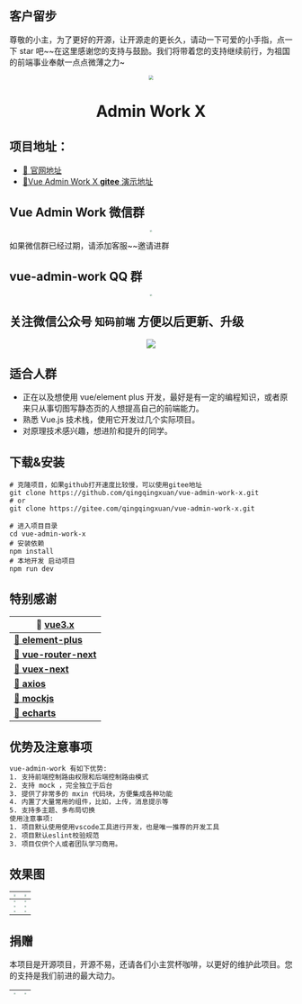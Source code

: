 ## 客户留步

尊敬的小主，为了更好的开源，让开源走的更长久，请动一下可爱的小手指，点一下 star 吧~~在这里感谢您的支持与鼓励。我们将带着您的支持继续前行，为祖国的前端事业奉献一点点微薄之力~

<div align="center">
<img src="http://qingqingxuan.gitee.io/img/logo.png" align="center" style="zoom: 50%"/>
</div>

<h1 align = "center">Admin Work X</h1>

## 项目地址：

- [🎉 官网地址](http://www.vueadminwork.com)
- [🎉Vue Admin Work X **gitee** 演示地址](http://x.vueadminwork.com)

## Vue Admin Work 微信群

<div align="center">
<img src="http://qingqingxuan.gitee.io/img/wechat-group.jpeg" style="zoom:20%;" /> 
</div>

如果微信群已经过期，请添加客服~~邀请进群

## vue-admin-work QQ 群

<div align="center"> 
<img src="http://qingqingxuan.gitee.io/img/qq-vip-group.png" style="zoom:20%;" /> 
</div>

## 关注微信公众号 `知码前端` 方便以后更新、升级

<div align="center"><img src="http://qingqingxuan.gitee.io/img/wx-service.jpg" align="center"/>
</div>

## 适合人群

- 正在以及想使用 vue/element plus 开发，最好是有一定的编程知识，或者原来只从事切图写静态页的人想提高自己的前端能力。
- 熟悉 Vue.js 技术栈，使用它开发过几个实际项目。
- 对原理技术感兴趣，想进阶和提升的同学。

## 下载&安装

```shell
# 克隆项目，如果github打开速度比较慢，可以使用gitee地址
git clone https://github.com/qingqingxuan/vue-admin-work-x.git
# or
git clone https://gitee.com/qingqingxuan/vue-admin-work-x.git

# 进入项目目录
cd vue-admin-work-x
# 安装依赖
npm install
# 本地开发 启动项目
npm run dev
```

## 特别感谢

| **🚀 [vue3.x](https://cn.vuejs.org/)**                     |
| ---------------------------------------------------------- |
| **[🚀 element-plus]([网站快速成型工具)**                   |
| **[🚀 vue-router-next](https://next.router.vuejs.org/)**   |
| **[🚀 vuex-next](https://next.vuex.vuejs.org/)**           |
| **[🚀 axios](http://www.axios-js.com/)**                   |
| **[🚀 mockjs](http://mockjs.com/)**                        |
| **[🚀 echarts](https://echarts.apache.org/zh/index.html)** |

## 优势及注意事项

```tex
vue-admin-work 有如下优势:
1. 支持前端控制路由权限和后端控制路由模式
2. 支持 mock ，完全独立于后台
3. 提供了非常多的 mxin 代码块，方便集成各种功能
4. 内置了大量常用的组件，比如，上传，消息提示等
5. 支持多主题、多布局切换
使用注意事项:
1. 项目默认使用使用vscode工具进行开发，也是唯一推荐的开发工具
2. 项目默认eslint校验规范
3. 项目仅供个人或者团队学习商用。
```

## 效果图

| <img src="http://qingqingxuan.gitee.io/img/demo-x-1.png" style="zoom:20%;" /> | <img src="http://qingqingxuan.gitee.io/img/demo-x-2.png" style="zoom:20%;" />        |
| :---------------------------------------------------------------------------: | ------------------------------------------------------------------------------------ |
| <img src="http://qingqingxuan.gitee.io/img/demo-x-3.png" style="zoom:20%;" /> | <img src="http://qingqingxuan.gitee.io/img/demo-x-4.png" style="zoom:20%;" />        |
| <img src="http://qingqingxuan.gitee.io/img/demo-x-5.png" style="zoom:20%;" /> | <img src="http://qingqingxuan.gitee.io/img/demo-x-6.png" style="zoom:20%;" />        |
| <img src="http://qingqingxuan.gitee.io/img/demo-x-6.png" style="zoom:20%;" /> | <img src="http://qingqingxuan.gitee.io/img/project-image-8.png" style="zoom:20%;" /> |

## 捐赠

本项目是开源项目，开源不易，还请各们小主赏杯咖啡，以更好的维护此项目。您的支持是我们前进的最大动力。

| <img src="http://qingqingxuan.gitee.io/img/wx-donation.jpg" style="zoom:20%;" /> | <img src="http://qingqingxuan.gitee.io/img/ali-donation.jpg" style="zoom:20%;" /> |
| :------------------------------------------------------------------------------: | :-------------------------------------------------------------------------------: |
